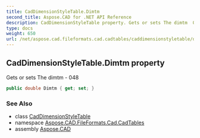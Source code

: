 ```yaml
---
title: CadDimensionStyleTable.Dimtm
second_title: Aspose.CAD for .NET API Reference
description: CadDimensionStyleTable property. Gets or sets The dimtm  048
type: docs
weight: 650
url: /net/aspose.cad.fileformats.cad.cadtables/caddimensionstyletable/dimtm/
---
```

## CadDimensionStyleTable.Dimtm property

Gets or sets The dimtm - 048

```csharp
public double Dimtm { get; set; }
```

### See Also

* class [CadDimensionStyleTable](../)
* namespace [Aspose.CAD.FileFormats.Cad.CadTables](../../caddimensionstyletable/)
* assembly [Aspose.CAD](../../../)


